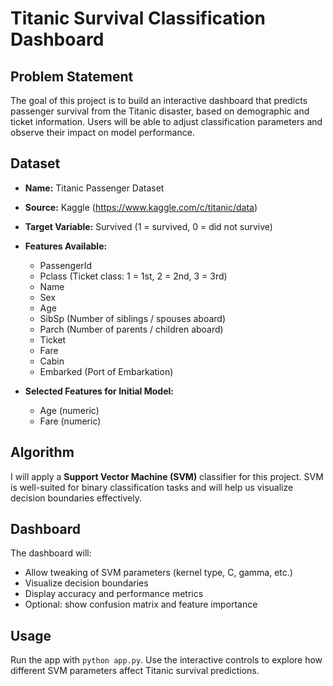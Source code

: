 # Titanic Survival Classification Dashboard

## Problem Statement
The goal of this project is to build an interactive dashboard that predicts passenger survival from the Titanic disaster, based on demographic and ticket information. Users will be able to adjust classification parameters and observe their impact on model performance.

## Dataset
- **Name:** Titanic Passenger Dataset
- **Source:** Kaggle (https://www.kaggle.com/c/titanic/data)
- **Target Variable:** Survived (1 = survived, 0 = did not survive)
- **Features Available:**
  - PassengerId
  - Pclass (Ticket class: 1 = 1st, 2 = 2nd, 3 = 3rd)
  - Name
  - Sex
  - Age
  - SibSp (Number of siblings / spouses aboard)
  - Parch (Number of parents / children aboard)
  - Ticket
  - Fare
  - Cabin
  - Embarked (Port of Embarkation)

- **Selected Features for Initial Model:**
  - Age (numeric)
  - Fare (numeric)

## Algorithm
I will apply a **Support Vector Machine (SVM)** classifier for this project. SVM is well-suited for binary classification tasks and will help us visualize decision boundaries effectively.

## Dashboard
The dashboard will:
- Allow tweaking of SVM parameters (kernel type, C, gamma, etc.)
- Visualize decision boundaries
- Display accuracy and performance metrics
- Optional: show confusion matrix and feature importance

## Usage
Run the app with `python app.py`. Use the interactive controls to explore how different SVM parameters affect Titanic survival predictions.
